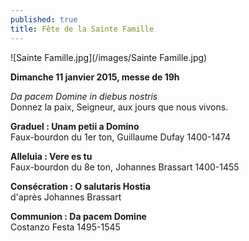 ```yaml
---
published: true
title: Fête de la Sainte Famille
---
```


![Sainte Famille.jpg](/images/Sainte Famille.jpg)


**Dimanche 11 janvier 2015, messe de 19h**

*Da pacem Domine in diebus nostris*  
Donnez la paix, Seigneur, aux jours que nous vivons.

**Graduel : Unam petii a Domino**  
Faux-bourdon du 1er ton, Guillaume Dufay 1400-1474

**Alleluia : Vere es tu**  
Faux-bourdon du 8e ton, Johannes Brassart 1400-1455

**Consécration : O salutaris Hostia**  
d'après Johannes Brassart

**Communion : Da pacem Domine**  
Costanzo Festa 1495-1545